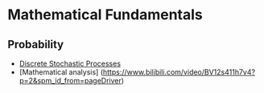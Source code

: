 # Mathematical Fundamentals

## Probability
- [Discrete Stochastic Processes](https://ocw.mit.edu/courses/electrical-engineering-and-computer-science/6-262-discrete-stochastic-processes-spring-2011/course-notes/)
- [Mathematical analysis] (https://www.bilibili.com/video/BV12s411h7v4?p=2&spm_id_from=pageDriver)

